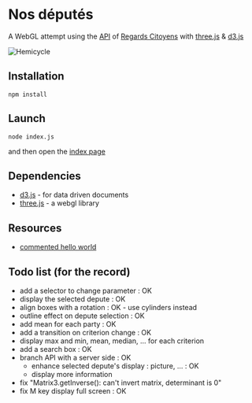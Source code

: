# Nos députés

A WebGL attempt using the [API] of [Regards Citoyens] with [three.js] & [d3.js]

![Hemicycle](https://raw2.github.com/hllwd/nosdeputes/master/doc/img/printscreen.png)

## Installation

    npm install

## Launch

    node index.js

and then open the [index page]

## Dependencies

* [d3.js] - for data driven documents
* [three.js] - a webgl library

## Resources

* [commented hello world]

## Todo list (for the record)

* add a selector to change parameter : OK
* display the selected depute : OK
* align boxes with a rotation : OK - use cylinders instead
* outline effect on depute selection : OK
* add mean for each party : OK
* add a transition on criterion change : OK
* display max and min, mean, median, ... for each criterion
* add a search box : OK
* branch API with a server side : OK
    * enhance selected depute's display : picture, ... : OK
    * display more information
* fix "Matrix3.getInverse(): can't invert matrix, determinant is 0"
* fix M key display full screen : OK

[API]: http://cpc.regardscitoyens.org/trac/wiki/API
[Regards Citoyens]: http://www.regardscitoyens.org/
[d3 update]: https://github.com/mrdoob/three.js/wiki/Updates
[d3.js]: http://d3js.org
[three.js]: http://threejs.org
[commented hello world]: https://github.com/stemkoski/stemkoski.github.com/blob/master/Three.js/HelloWorld.html
[index page]: http://localhost:3000